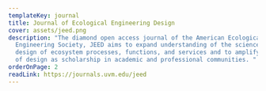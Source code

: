 ```yaml
---
templateKey: journal
title: Journal of Ecological Engineering Design
cover: assets/jeed.png
description: "The diamond open access journal of the American Ecological
  Engineering Society, JEED aims to expand understanding of the science and
  design of ecosystem processes, functions, and services and to amplify the role
  of design as scholarship in academic and professional communities. "
orderOnPage: 2
readLink: https://journals.uvm.edu/jeed
---
```

